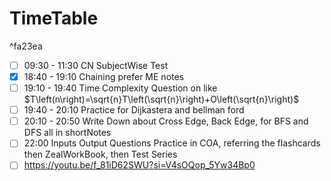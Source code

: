

# TimeTable

^fa23ea

- [ ] 09:30 - 11:30 CN SubjectWise Test
- [x] 18:40 - 19:10 Chaining prefer ME notes
- [ ] 19:10 - 19:40 Time Complexity Question on like $T\left(n\right)=\sqrt{n}T\left(\sqrt{n}\right)+O\left(\sqrt{n}\right)$
- [ ] 19:40 - 20:10 Practice for Dijkastera and bellman ford
- [ ] 20:10 - 20:50 Write Down about Cross Edge, Back Edge, for BFS and DFS all in shortNotes
- [ ] 22:00 Inputs Output Questions Practice in COA, referring the flashcards then ZealWorkBook, then Test Series 
- [ ] https://youtu.be/f_81iD62SWU?si=V4sOQop_5Yw34Bp0